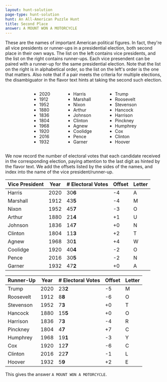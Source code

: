 ```yaml
---
layout: hunt-solution
page-type: hunt-solution
hunt: An All-American Puzzle Hunt
title: Second Place
answer: A MOUNT WON A MOTORCYCLE
---
```

These are the names of important American political figures. In fact, they're all vice presidents or runner-ups in a presidential election,
both second place in their own ways. The list on the left contains vice presidents, and the list on the right contains runner-ups.
Each vice presendent can be paired with a runner-up for the same presidential election.
Note that the list on the right is in alphabetical order,
so the list on the left's order is the one that matters. Also note that if a pair meets the criteria for multiple elections,
the disambiguator in the flavor text hints at taking the second such election.

<div style="display: flex; justify-content: center">
    <div>
        <ul class="raw-list" class="mono">
            <li>2020</li>
            <li>1912</li>
            <li>1952</li>
            <li>1880</li>
            <li>1836</li>
            <li>1804</li>
            <li>1968</li>
            <li>1920</li>
            <li>2016</li>
            <li>1932</li>
        </ul>
    </div>
    <div style="width: 50px;"></div>
    <div>
        <ul class="raw-list" class="mono">
            <li>Harris</li>
            <li>Marshall</li>
            <li>Nixon</li>
            <li>Arthur</li>
            <li>Johnson</li>
            <li>Clinton</li>
            <li>Agnew</li>
            <li>Coolidge</li>
            <li>Pence</li>
            <li>Garner</li>
        </ul>
    </div>
    <div style="width: 50px;"></div>
    <div>
        <ul class="raw-list" class="mono">
            <li>Trump</li>
            <li>Roosevelt</li>
            <li>Stevenson</li>
            <li>Hancock</li>
            <li>Harrison</li>
            <li>Pinckney</li>
            <li>Humphrey</li>
            <li>Cox</li>
            <li>Clinton</li>
            <li>Hoover</li>
        </ul>
    </div>
</div>

We now record the number of electoral votes that each candidate received in the corresponding election,
paying attention to the last digit as hinted by the flavor text. We add the offsets listed by the sides of the names,
and index into the name of the vice president/runner-up.

<div class="second-place-solution-table" markdown="1">

| Vice President | Year | # Electoral Votes | Offset | Letter |
| -------------- | ---- | ----------------- | ------ | ------ |
| Harris         | 2020 | 30**6**           | -4     | A      |
| Marshall       | 1912 | 43**5**           | -4     | M      |
| Nixon          | 1952 | 45**7**           | -3     | O      |
| Arthur         | 1880 | 21**4**           | +1     | U      |
| Johnson        | 1836 | 14**7**           | +0     | N      |
| Clinton        | 1804 | 11**3**           | +2     | T      |
| Agnew          | 1968 | 30**1**           | +4     | W      |
| Coolidge       | 1920 | 40**4**           | -2     | O      |
| Pence          | 2016 | 30**5**           | -2     | N      |
| Garner         | 1932 | 47**2**           | +0     | A      |

| Runner-Up      | Year | # Electoral Votes | Offset | Letter |
| -------------- | ---- | ----------------- | ------ | ------ |
| Trump          | 2020 | 23**2**           | -5     | M      |
| Roosevelt      | 1912 |  8**8**           | -6     | O      |
| Stevenson      | 1952 |  7**3**           | +0     | T      |
| Hancock        | 1880 | 15**5**           | +0     | O      |
| Harrison       | 1836 |  7**3**           | -4     | R      |
| Pinckney       | 1804 |  4**7**           | +7     | C      |
| Humphrey       | 1968 | 19**1**           | -3     | Y      |
| Cox            | 1920 | 12**7**           | -6     | C      |
| Clinton        | 2016 | 22**7**           | -1     | L      |
| Hoover         | 1932 |  5**9**           | +2     | E      |

</div>

This gives the answer `A MOUNT WON A MOTORCYCLE`.
